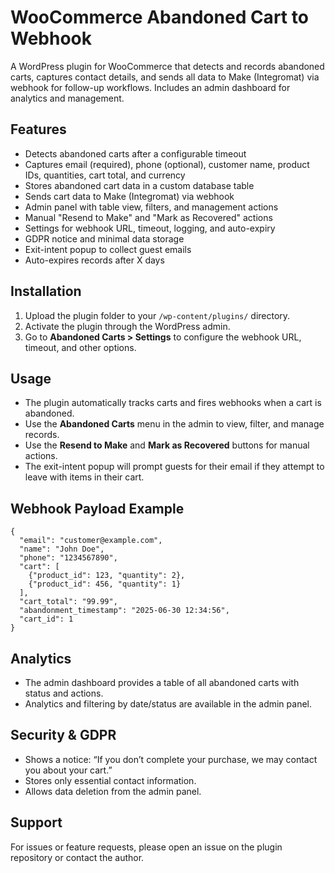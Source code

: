 # WooCommerce Abandoned Cart to Webhook

A WordPress plugin for WooCommerce that detects and records abandoned carts, captures contact details, and sends all data to Make (Integromat) via webhook for follow-up workflows. Includes an admin dashboard for analytics and management.

## Features
- Detects abandoned carts after a configurable timeout
- Captures email (required), phone (optional), customer name, product IDs, quantities, cart total, and currency
- Stores abandoned cart data in a custom database table
- Sends cart data to Make (Integromat) via webhook
- Admin panel with table view, filters, and management actions
- Manual "Resend to Make" and "Mark as Recovered" actions
- Settings for webhook URL, timeout, logging, and auto-expiry
- GDPR notice and minimal data storage
- Exit-intent popup to collect guest emails
- Auto-expires records after X days

## Installation
1. Upload the plugin folder to your `/wp-content/plugins/` directory.
2. Activate the plugin through the WordPress admin.
3. Go to **Abandoned Carts > Settings** to configure the webhook URL, timeout, and other options.

## Usage
- The plugin automatically tracks carts and fires webhooks when a cart is abandoned.
- Use the **Abandoned Carts** menu in the admin to view, filter, and manage records.
- Use the **Resend to Make** and **Mark as Recovered** buttons for manual actions.
- The exit-intent popup will prompt guests for their email if they attempt to leave with items in their cart.

## Webhook Payload Example
```
{
  "email": "customer@example.com",
  "name": "John Doe",
  "phone": "1234567890",
  "cart": [
    {"product_id": 123, "quantity": 2},
    {"product_id": 456, "quantity": 1}
  ],
  "cart_total": "99.99",
  "abandonment_timestamp": "2025-06-30 12:34:56",
  "cart_id": 1
}
```

## Analytics
- The admin dashboard provides a table of all abandoned carts with status and actions.
- Analytics and filtering by date/status are available in the admin panel.

## Security & GDPR
- Shows a notice: “If you don’t complete your purchase, we may contact you about your cart.”
- Stores only essential contact information.
- Allows data deletion from the admin panel.

## Support
For issues or feature requests, please open an issue on the plugin repository or contact the author.
